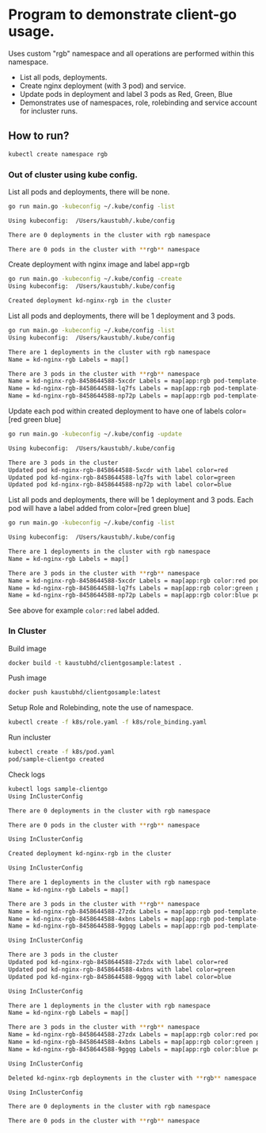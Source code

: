# Program to demonstrate client-go usage.

Uses custom "rgb" namespace and all operations are performed within this namespace.

- List all pods, deployments.
- Create nginx deployment (with 3 pod) and service.
- Update pods in deployment and label 3 pods as Red, Green, Blue
- Demonstrates use of namespaces, role, rolebinding and service account for incluster runs.


## How to run?

```sh
kubectl create namespace rgb
```

### Out of cluster using kube config.

List all pods and deployments, there will be none.
```sh
go run main.go -kubeconfig ~/.kube/config -list

Using kubeconfig:  /Users/kaustubh/.kube/config

There are 0 deployments in the cluster with rgb namespace

There are 0 pods in the cluster with **rgb** namespace
```

Create deployment with nginx image and label app=rgb
```sh
go run main.go -kubeconfig ~/.kube/config -create
Using kubeconfig:  /Users/kaustubh/.kube/config

Created deployment kd-nginx-rgb in the cluster
```

List all pods and deployments, there will be 1 deployment and 3 pods.
```sh
go run main.go -kubeconfig ~/.kube/config -list
Using kubeconfig:  /Users/kaustubh/.kube/config

There are 1 deployments in the cluster with rgb namespace
Name = kd-nginx-rgb Labels = map[]

There are 3 pods in the cluster with **rgb** namespace
Name = kd-nginx-rgb-8458644588-5xcdr Labels = map[app:rgb pod-template-hash:8458644588] Status =  Running
Name = kd-nginx-rgb-8458644588-lq7fs Labels = map[app:rgb pod-template-hash:8458644588] Status =  Running
Name = kd-nginx-rgb-8458644588-np72p Labels = map[app:rgb pod-template-hash:8458644588] Status =  Running
```

Update each pod within created deployment to have one of labels color=[red green blue]
```sh
go run main.go -kubeconfig ~/.kube/config -update

Using kubeconfig:  /Users/kaustubh/.kube/config

There are 3 pods in the cluster
Updated pod kd-nginx-rgb-8458644588-5xcdr with label color=red
Updated pod kd-nginx-rgb-8458644588-lq7fs with label color=green
Updated pod kd-nginx-rgb-8458644588-np72p with label color=blue
```

List all pods and deployments, there will be 1 deployment and 3 pods.
Each pod will have a label added from color=[red green blue]
```sh
go run main.go -kubeconfig ~/.kube/config -list

Using kubeconfig:  /Users/kaustubh/.kube/config

There are 1 deployments in the cluster with rgb namespace
Name = kd-nginx-rgb Labels = map[]

There are 3 pods in the cluster with **rgb** namespace
Name = kd-nginx-rgb-8458644588-5xcdr Labels = map[app:rgb color:red pod-template-hash:8458644588] Status =  Running
Name = kd-nginx-rgb-8458644588-lq7fs Labels = map[app:rgb color:green pod-template-hash:8458644588] Status =  Running
Name = kd-nginx-rgb-8458644588-np72p Labels = map[app:rgb color:blue pod-template-hash:8458644588] Status =  Running
```
See above for example `color:red` label added.

### In Cluster

Build image
```sh
docker build -t kaustubhd/clientgosample:latest .
```

Push image
```sh
docker push kaustubhd/clientgosample:latest
```

Setup Role and Rolebinding, note the use of namespace.
```sh
kubectl create -f k8s/role.yaml -f k8s/role_binding.yaml
```


Run incluster
```sh
kubectl create -f k8s/pod.yaml
pod/sample-clientgo created
```

Check logs
```sh
kubectl logs sample-clientgo
Using InClusterConfig

There are 0 deployments in the cluster with rgb namespace

There are 0 pods in the cluster with **rgb** namespace

Using InClusterConfig

Created deployment kd-nginx-rgb in the cluster

Using InClusterConfig

There are 1 deployments in the cluster with rgb namespace
Name = kd-nginx-rgb Labels = map[]

There are 3 pods in the cluster with **rgb** namespace
Name = kd-nginx-rgb-8458644588-27zdx Labels = map[app:rgb pod-template-hash:8458644588] Status =  Running
Name = kd-nginx-rgb-8458644588-4xbns Labels = map[app:rgb pod-template-hash:8458644588] Status =  Running
Name = kd-nginx-rgb-8458644588-9ggqg Labels = map[app:rgb pod-template-hash:8458644588] Status =  Running

Using InClusterConfig

There are 3 pods in the cluster
Updated pod kd-nginx-rgb-8458644588-27zdx with label color=red
Updated pod kd-nginx-rgb-8458644588-4xbns with label color=green
Updated pod kd-nginx-rgb-8458644588-9ggqg with label color=blue

Using InClusterConfig

There are 1 deployments in the cluster with rgb namespace
Name = kd-nginx-rgb Labels = map[]

There are 3 pods in the cluster with **rgb** namespace
Name = kd-nginx-rgb-8458644588-27zdx Labels = map[app:rgb color:red pod-template-hash:8458644588] Status =  Running
Name = kd-nginx-rgb-8458644588-4xbns Labels = map[app:rgb color:green pod-template-hash:8458644588] Status =  Running
Name = kd-nginx-rgb-8458644588-9ggqg Labels = map[app:rgb color:blue pod-template-hash:8458644588] Status =  Running

Using InClusterConfig

Deleted kd-nginx-rgb deployments in the cluster with **rgb** namespace

Using InClusterConfig

There are 0 deployments in the cluster with rgb namespace

There are 0 pods in the cluster with **rgb** namespace

```
